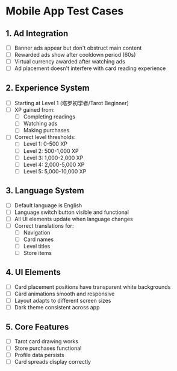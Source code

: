 # Mobile App Test Cases

## 1. Ad Integration
- [ ] Banner ads appear but don't obstruct main content
- [ ] Rewarded ads show after cooldown period (60s)
- [ ] Virtual currency awarded after watching ads
- [ ] Ad placement doesn't interfere with card reading experience

## 2. Experience System
- [ ] Starting at Level 1 (塔罗初学者/Tarot Beginner)
- [ ] XP gained from:
  - [ ] Completing readings
  - [ ] Watching ads
  - [ ] Making purchases
- [ ] Correct level thresholds:
  - [ ] Level 1: 0-500 XP
  - [ ] Level 2: 500-1,000 XP
  - [ ] Level 3: 1,000-2,000 XP
  - [ ] Level 4: 2,000-5,000 XP
  - [ ] Level 5: 5,000-10,000 XP

## 3. Language System
- [ ] Default language is English
- [ ] Language switch button visible and functional
- [ ] All UI elements update when language changes
- [ ] Correct translations for:
  - [ ] Navigation
  - [ ] Card names
  - [ ] Level titles
  - [ ] Store items

## 4. UI Elements
- [ ] Card placement positions have transparent white backgrounds
- [ ] Card animations smooth and responsive
- [ ] Layout adapts to different screen sizes
- [ ] Dark theme consistent across app

## 5. Core Features
- [ ] Tarot card drawing works
- [ ] Store purchases functional
- [ ] Profile data persists
- [ ] Card spreads display correctly
